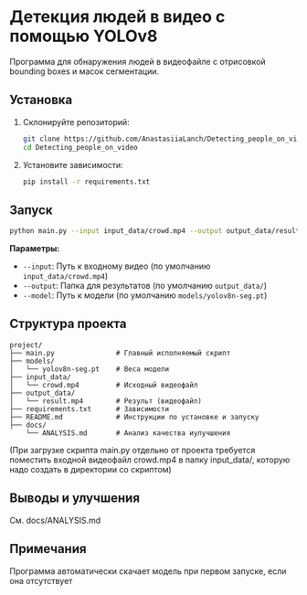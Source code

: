 # Детекция людей в видео с помощью YOLOv8

Программа для обнаружения людей в видеофайле с отрисовкой bounding boxes и масок сегментации.

## Установка

1. Склонируйте репозиторий:
   ```bash
   git clone https://github.com/AnastasiiaLanch/Detecting_people_on_video.git
   cd Detecting_people_on_video
   ```

2. Установите зависимости:
   ```bash
   pip install -r requirements.txt
   ```

## Запуск

```bash
python main.py --input input_data/crowd.mp4 --output output_data/result.mp4
```

**Параметры:**
- `--input`: Путь к входному видео (по умолчанию `input_data/crowd.mp4`)
- `--output`: Папка для результатов (по умолчанию `output_data/`)
- `--model`: Путь к модели (по умолчанию `models/yolov8n-seg.pt`)

## Структура проекта

```
project/
├── main.py               # Главный исполняемый скрипт
├── models/              
│   └── yolov8n-seg.pt    # Веса модели
├── input_data/           
│   └── crowd.mp4         # Исходный видеофайл
├── output_data/      
│   └── result.mp4        # Результ (видеофайл)
├── requirements.txt      # Зависимости
├── README.md             # Инструкции по установке и запуску
├── docs/      
    └── ANALYSIS.md       # Анализ качества иулучшения
```

(При загрузке скрипта main.py отдельно от проекта требуется поместить входной видеофайл crowd.mp4 в папку input_data/, которую надо создать в директории со скриптом)


## Выводы и улучшения

См. docs/ANALYSIS.md

## Примечания

Программа автоматически скачает модель при первом запуске, если она отсутствует